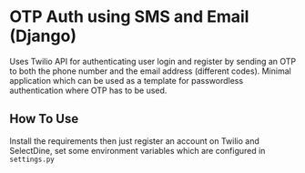 # OTP Auth using SMS and Email (Django)
Uses Twilio API for authenticating user login and register by sending an OTP to both the phone number and the email address (different codes). Minimal application which can be used as a template for passwordless authentication where OTP has to be used.

## How To Use
Install the requirements then just register an account on Twilio and SelectDine, set some environment variables which are configured in `settings.py`
